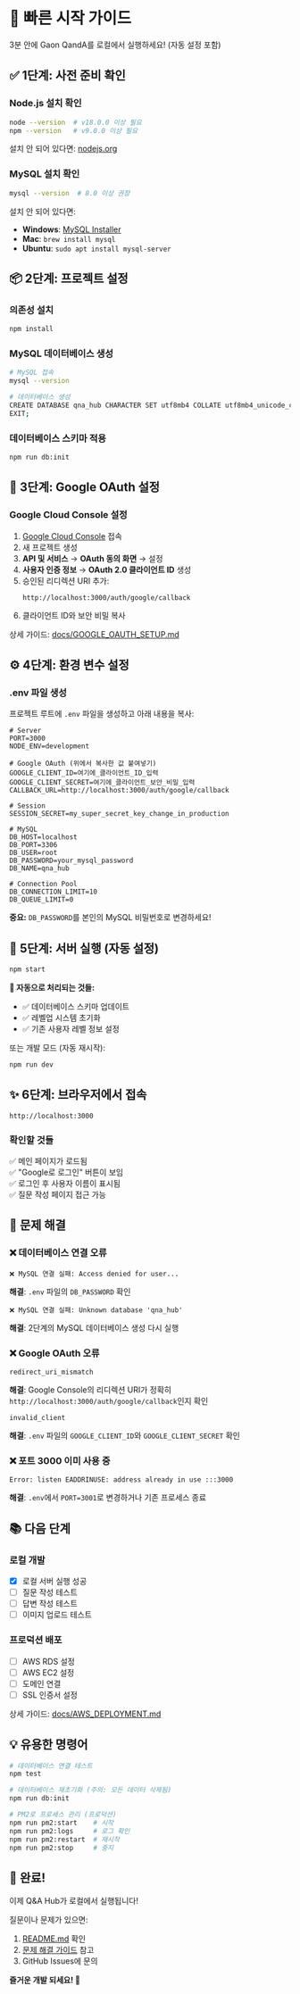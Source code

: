 # 🚀 빠른 시작 가이드

3분 안에 Gaon QandA를 로컬에서 실행하세요! (자동 설정 포함)

## ✅ 1단계: 사전 준비 확인

### Node.js 설치 확인
```bash
node --version  # v18.0.0 이상 필요
npm --version   # v9.0.0 이상 필요
```

설치 안 되어 있다면: [nodejs.org](https://nodejs.org)

### MySQL 설치 확인
```bash
mysql --version  # 8.0 이상 권장
```

설치 안 되어 있다면:
- **Windows**: [MySQL Installer](https://dev.mysql.com/downloads/installer/)
- **Mac**: `brew install mysql`
- **Ubuntu**: `sudo apt install mysql-server`

## 📦 2단계: 프로젝트 설정

### 의존성 설치
```bash
npm install
```

### MySQL 데이터베이스 생성
```bash
# MySQL 접속
mysql --version

# 데이터베이스 생성
CREATE DATABASE qna_hub CHARACTER SET utf8mb4 COLLATE utf8mb4_unicode_ci;
EXIT;
```

### 데이터베이스 스키마 적용
```bash
npm run db:init
```

## 🔑 3단계: Google OAuth 설정

### Google Cloud Console 설정
1. [Google Cloud Console](https://console.cloud.google.com/) 접속
2. 새 프로젝트 생성
3. **API 및 서비스** → **OAuth 동의 화면** → 설정
4. **사용자 인증 정보** → **OAuth 2.0 클라이언트 ID** 생성
5. 승인된 리디렉션 URI 추가:
   ```
   http://localhost:3000/auth/google/callback
   ```
6. 클라이언트 ID와 보안 비밀 복사

상세 가이드: [docs/GOOGLE_OAUTH_SETUP.md](docs/GOOGLE_OAUTH_SETUP.md)

## ⚙️ 4단계: 환경 변수 설정

### .env 파일 생성
프로젝트 루트에 `.env` 파일을 생성하고 아래 내용을 복사:

```env
# Server
PORT=3000
NODE_ENV=development

# Google OAuth (위에서 복사한 값 붙여넣기)
GOOGLE_CLIENT_ID=여기에_클라이언트_ID_입력
GOOGLE_CLIENT_SECRET=여기에_클라이언트_보안_비밀_입력
CALLBACK_URL=http://localhost:3000/auth/google/callback

# Session
SESSION_SECRET=my_super_secret_key_change_in_production

# MySQL
DB_HOST=localhost
DB_PORT=3306
DB_USER=root
DB_PASSWORD=your_mysql_password
DB_NAME=qna_hub

# Connection Pool
DB_CONNECTION_LIMIT=10
DB_QUEUE_LIMIT=0
```

**중요:** `DB_PASSWORD`를 본인의 MySQL 비밀번호로 변경하세요!

## 🚀 5단계: 서버 실행 (자동 설정)

```bash
npm start
```

**🎉 자동으로 처리되는 것들:**
- ✅ 데이터베이스 스키마 업데이트
- ✅ 레벨업 시스템 초기화
- ✅ 기존 사용자 레벨 정보 설정

또는 개발 모드 (자동 재시작):
```bash
npm run dev
```

## ✨ 6단계: 브라우저에서 접속

```
http://localhost:3000
```

### 확인할 것들
✅ 메인 페이지가 로드됨  
✅ "Google로 로그인" 버튼이 보임  
✅ 로그인 후 사용자 이름이 표시됨  
✅ 질문 작성 페이지 접근 가능  

## 🐛 문제 해결

### ❌ 데이터베이스 연결 오류
```
❌ MySQL 연결 실패: Access denied for user...
```
**해결**: `.env` 파일의 `DB_PASSWORD` 확인

```
❌ MySQL 연결 실패: Unknown database 'qna_hub'
```
**해결**: 2단계의 MySQL 데이터베이스 생성 다시 실행

### ❌ Google OAuth 오류
```
redirect_uri_mismatch
```
**해결**: Google Console의 리디렉션 URI가 정확히 `http://localhost:3000/auth/google/callback`인지 확인

```
invalid_client
```
**해결**: `.env` 파일의 `GOOGLE_CLIENT_ID`와 `GOOGLE_CLIENT_SECRET` 확인

### ❌ 포트 3000 이미 사용 중
```
Error: listen EADDRINUSE: address already in use :::3000
```
**해결**: `.env`에서 `PORT=3001`로 변경하거나 기존 프로세스 종료

## 📚 다음 단계

### 로컬 개발
- [x] 로컬 서버 실행 성공
- [ ] 질문 작성 테스트
- [ ] 답변 작성 테스트
- [ ] 이미지 업로드 테스트

### 프로덕션 배포
- [ ] AWS RDS 설정
- [ ] AWS EC2 설정
- [ ] 도메인 연결
- [ ] SSL 인증서 설정

상세 가이드: [docs/AWS_DEPLOYMENT.md](docs/AWS_DEPLOYMENT.md)

## 💡 유용한 명령어

```bash
# 데이터베이스 연결 테스트
npm test

# 데이터베이스 재초기화 (주의: 모든 데이터 삭제됨)
npm run db:init

# PM2로 프로세스 관리 (프로덕션)
npm run pm2:start    # 시작
npm run pm2:logs     # 로그 확인
npm run pm2:restart  # 재시작
npm run pm2:stop     # 중지
```

## 🎉 완료!

이제 Q&A Hub가 로컬에서 실행됩니다!

질문이나 문제가 있으면:
1. [README.md](README.md) 확인
2. [문제 해결 가이드](docs/AWS_DEPLOYMENT.md#-문제-해결) 참고
3. GitHub Issues에 문의

**즐거운 개발 되세요! 🚀**

